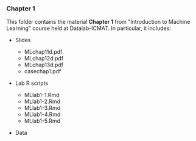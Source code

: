 ### Chapter 1

This folder contains the material **Chapter 1** from "Introduction to Machine Learning" course held at Datalab-ICMAT. In particular, it includes:

* Slides 
  * MLchap11d.pdf
  * MLchap12d.pdf
  * MLchap13d.pdf
  * casechap1.pdf
  
* Lab R scripts 
  * MLlab1-1.Rmd
  * MLlab1-2.Rmd
  * MLlab1-3.Rmd
  * MLlab1-4.Rmd
  * MLlab1-5.Rmd
  
* Data
